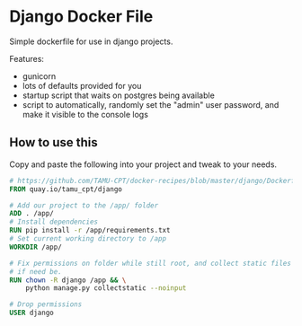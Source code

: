 # Django Docker File

Simple dockerfile for use in django projects.

Features:

- gunicorn
- lots of defaults provided for you
- startup script that waits on postgres being available
- script to automatically, randomly set the "admin" user password, and make it
  visible to the console logs

## How to use this

Copy and paste the following into your project and tweak to your needs.

```Dockerfile
# https://github.com/TAMU-CPT/docker-recipes/blob/master/django/Dockerfile.inherit
FROM quay.io/tamu_cpt/django

# Add our project to the /app/ folder
ADD . /app/
# Install dependencies
RUN pip install -r /app/requirements.txt
# Set current working directory to /app
WORKDIR /app/

# Fix permissions on folder while still root, and collect static files for use
# if need be.
RUN chown -R django /app && \
	python manage.py collectstatic --noinput

# Drop permissions
USER django
```
